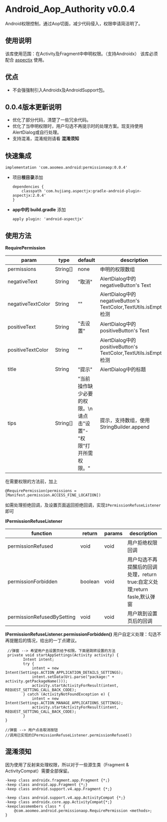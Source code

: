 # Android_Aop_Authority v0.0.4
Android权限控制，通过Aop切面，减少代码侵入，权限申请简洁明了。
## 使用说明
该库使用范围：在Activity及Fragment中申明权限。（支持Androidx）
该库必须配合 [aspectjx](https://github.com/HujiangTechnology/gradle_plugin_android_aspectjx) 使用。

## 优点
* 不会强强制引入Androidx及AndroidSupport包。

## 0.0.4版本更新说明
* 优化了部分代码，清楚了一些冗余代码。
* 优化了当申明权限时，用户勾选不再提示时的处理方案。现支持使用AlertDialog或自行处理。
* 支持混淆，混淆规则请看 **混淆须知**

## 快速集成
 ```implementation 'com.aoomeo.android:permissionaop:0.0.4'```
* 项目**根目录**添加 
  ```  
  dependencies {
      classpath 'com.hujiang.aspectjx:gradle-android-plugin-aspectjx:2.0.4'
  }
  ```
* **app中的 build.gradle** 添加
  ```
  apply plugin: 'android-aspectjx'
  ```
## 使用方法
**RequirePermission**

|param|type|default|description|
|-----|----|-------|-----------|
|permissions|String[]|none|申明的权限数组|
|negativeText|String|"取消"|AlertDialog中的negativeButton's Text|
|negativeTextColor|String|""|AlertDialog中的negativeButton's TextColor,TextUtils.isEmpty()检测|
|positiveText|String|"去设置"|AlertDialog中的positiveButton's Text|
|positiveTextColor|String|""|AlertDialog中的positiveButton's TextColor,TextUtils.isEmpty()检测|
|title|String|"提示"|AlertDialog中的标题|
|tips|String[]|"当前操作缺少必要的权限。\n请点击\"设置\"-\"权限\"打开所需权限。"|提示，支持数组，使用StringBuilder.append|


在需要权限的方法前，加上
```
@RequirePermission(permissions = [Manifest.permission.ACCESS_FINE_LOCATION])
```
如需处理拒绝回调，及设置页面返回拒绝回调，实现```IPermissionRefuseListener```即可

**IPermissionRefuseListener**

|function|return|params|description|
|-----|----|-------|-----------|
|permissionRefused|void|void|用户拒绝权限回调|
|permissionForbidden|boolean|void|用户勾选不再提醒后的回调处理，return true:自定义处理;return fasle,默认弹窗|
|permissionRefusedBySetting|void|void|用户跳到设置页后的回调|


**IPermissionRefuseListener.permissionForbidden()**
用户自定义处理：勾选不再提醒后的情况，给出的一丁点建议。
```
 //弹窗 --> 希望用户去设置页给予权限。下面是跳转设置的方法
 private void startAppSettings(Activity activity) {
        Intent intent;
        try {
            intent = new Intent(Settings.ACTION_APPLICATION_DETAILS_SETTINGS);
            intent.setData(Uri.parse("package:" + activity.getPackageName()));
            activity.startActivityForResult(intent, REQUEST_SETTING_CALL_BACK_CODE);
        } catch (ActivityNotFoundException e) {
            intent = new Intent(Settings.ACTION_MANAGE_APPLICATIONS_SETTINGS);
            activity.startActivityForResult(intent, REQUEST_SETTING_CALL_BACK_CODE);
        }
}

//弹窗 --> 用户点击取消按钮
//调用已实现的IPermissionRefuseListener.permissionRefused()
```

## 混淆须知
因为使用了反射来处理权限，所以对于一些源生类（Fragment & ActivityCompat）需要全部保留。
```
-keep class androidx.fragment.app.Fragment {*;}
-keep class android.app.Fragment {*;}
-keep class android.support.v4.app.Fragment {*;}

-keep class android.support.v4.app.ActivityCompat {*;}
-keep class androidx.core.app.ActivityCompat{*;}
-keepclassmembers class * {
    @com.aoomeo.android.permissionaop.RequirePermission <methods>;
}
```
